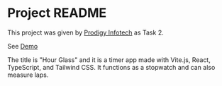 # Project README

This project was given by [Prodigy Infotech](https://prodigyinfotech.dev/) as Task 2.

See [Demo](https://hourglass.samiksha-singh.com.np/)

The title is "Hour Glass" and it is a timer app made with Vite.js, React, TypeScript, and Tailwind CSS. It functions as a stopwatch and can also measure laps.

